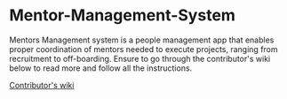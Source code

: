 # Mentor-Management-System

Mentors Management system is a people management app that enables proper
coordination of mentors needed to execute projects, ranging from recruitment to off-boarding. Ensure to go through the contributor's wiki below to read more and follow all the instructions.

[Contributor's wiki](https://github.com/ALCOpenSource/Mentor-Management-System-Team-5/wiki)
